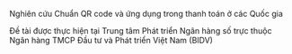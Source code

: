 Nghiên cứu Chuẩn QR code và ứng dụng trong thanh toán ở các Quốc gia

Đề tài được thực hiện tại Trung tâm Phát triển Ngân hàng số trực thuộc Ngân hàng TMCP Đầu tư và Phát triển Việt Nam (BIDV)
